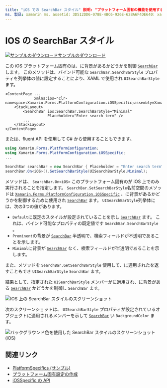 ```yaml
---
title: "iOS での SearchBar スタイル" 説明: "プラットフォーム固有の機能を使用すると、カスタムレンダラーや特殊効果を実装することなく、特定のプラットフォームでのみ使用できる機能を使用できます。 この記事では、SearchBar に背景があるかどうかを制御する iOS プラットフォーム固有のを使用する方法について説明します。
ms. 製品: xamarin ms. assetid: 3D512DD6-078E-4BC6-926E-62BA6F4DE640: xamarin-forms author: davidbritch ms. author: dabritch ms. date: 03/05/2020 no loc: [ Xamarin.Forms , Xamarin.Essentials ]
---
```


# <a name="searchbar-style-on-ios"></a>IOS の SearchBar スタイル

[![サンプルのダウンロード](~/media/shared/download.png)サンプルのダウンロード](https://docs.microsoft.com/samples/xamarin/xamarin-forms-samples/userinterface-platformspecifics)

この iOS プラットフォーム固有のは、に背景があるかどうかを制御 [`SearchBar`](xref:Xamarin.Forms.SearchBar) します。 このメソッドは、バインド可能な `SearchBar.SearchBarStyle` プロパティを列挙体の値に設定することにより、XAML で使用され `UISearchBarStyle` ます。

```xaml
<ContentPage ...
             xmlns:ios="clr-namespace:Xamarin.Forms.PlatformConfiguration.iOSSpecific;assembly=Xamarin.Forms.Core">
    <StackLayout>
        <SearchBar ios:SearchBar.SearchBarStyle="Minimal"
                   Placeholder="Enter search term" />
        ...
    </StackLayout>
</ContentPage>
```

または、fluent API を使用して C# から使用することもできます。

```csharp
using Xamarin.Forms.PlatformConfiguration;
using Xamarin.Forms.PlatformConfiguration.iOSSpecific;
...

SearchBar searchBar = new SearchBar { Placeholder = "Enter search term" };
searchBar.On<iOS>().SetSearchBarStyle(UISearchBarStyle.Minimal);
```

メソッドは、 `SearchBar.On<iOS>` このプラットフォーム固有のが iOS 上でのみ実行されることを指定します。 `SearchBar.SetSearchBarStyle`名前空間のメソッドは [`Xamarin.Forms.PlatformConfiguration.iOSSpecific`](xref:Xamarin.Forms.PlatformConfiguration.iOSSpecific) 、に背景があるかどうかを制御するために使用され [`SearchBar`](xref:Xamarin.Forms.SearchBar) ます。 `UISearchBarStyle`列挙体には、次の3つの値があります。

- `Default`に既定のスタイルが設定されていることを示し [`SearchBar`](xref:Xamarin.Forms.SearchBar) ます。 これは、バインド可能なプロパティの既定値です `SearchBar.SearchBarStyle` 。
- `Prominent`の背景が [`SearchBar`](xref:Xamarin.Forms.SearchBar) 半透明で、検索フィールドが不透明であることを示します。
- `Minimal`に背景が [`SearchBar`](xref:Xamarin.Forms.SearchBar) なく、検索フィールドが半透明であることを示します。

また、メソッドを `SearchBar.GetSearchBarStyle` 使用して、に適用されたを返すこともでき `UISearchBarStyle` `SearchBar` ます。

結果として、指定された `UISearchBarStyle` メンバーがに適用され、に背景がある [`SearchBar`](xref:Xamarin.Forms.SearchBar) かどうかを制御し `SearchBar` ます。

![IOS 上の SearchBar スタイルのスクリーンショット](searchbar-style-images/searchbar-styles.png "IOS での SearchBar スタイル")

次のスクリーンショットは、 `UISearchBarStyle` プロパティが設定されているオブジェクトに適用されるメンバーを示して [`SearchBar`](xref:Xamarin.Forms.SearchBar) い `BackgroundColor` ます。

![バックグラウンド色を使用した SearchBar スタイルのスクリーンショット (iOS)](searchbar-style-images/searchbar-background-styles.png "IOS の背景色を持つ SearchBar スタイル")

## <a name="related-links"></a>関連リンク

- [PlatformSpecifics (サンプル)](https://docs.microsoft.com/samples/xamarin/xamarin-forms-samples/userinterface-platformspecifics)
- [プラットフォーム固有設定の作成](~/xamarin-forms/platform/platform-specifics/index.md#creating-platform-specifics)
- [iOSSpecific の API](xref:Xamarin.Forms.PlatformConfiguration.iOSSpecific)
